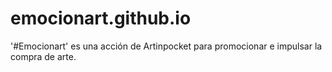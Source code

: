 emocionart.github.io
=====================

'#Emocionart' es una acción de Artinpocket para promocionar e impulsar la compra de arte. 
